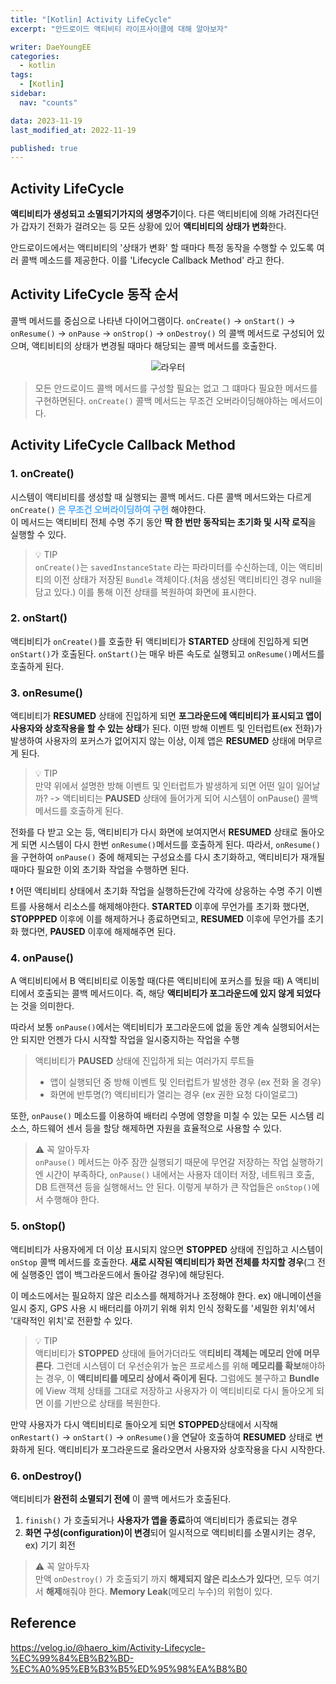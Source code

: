 ```yaml
---
title: "[Kotlin] Activity LifeCycle"
excerpt: "안드로이드 액티비티 라이프사이클에 대해 알아보자"

writer: DaeYoungEE
categories:
  - kotlin
tags:
  - [Kotlin]
sidebar:
  nav: "counts"

data: 2023-11-19
last_modified_at: 2022-11-19

published: true
---
```


## Activity LifeCycle

**액티비티가 생성되고 소멸되기가지의 생명주기**이다. 다른 액티비티에 의해 가려진다던가 갑자기 전화가 걸려오는 등 모든 상황에 있어 **액티비티의 상태가 변화**한다.

안드로이드에서는 액티비티의 '상태가 변화' 할 때마다 특정 동작을 수행할 수 있도록 여러 콜백 메소드를 제공한다. 이를 'Lifecycle Callback Method' 라고 한다.

## Activity LifeCycle 동작 순서

콜백 메서드를 중심으로 나타낸 다이어그램이다.
`onCreate()` -> `onStart()` -> `onResume()` -> `onPause` -> `onStrop()` -> `onDestroy()` 의 콜백 메서드로 구성되어 있으며, 액티비티의 상태가 변경될 때마다 해당되는 콜백 메서드를 호출한다.

<div align="center">
  <img alt="라우터" src="https://github.com/DaeYoungee/DaeYoungee.github.io/assets/121485300/46e353b8-2660-4550-92e0-f94a66f67050">   
</div>

> 모든 안드로이드 콜백 메서드를 구성할 필요는 없고 그 떄마다 필요한 메서드를 구현하면된다. `onCreate()` 콜백 메서드는 무조건 오버라이딩해야하는 메서드이다.

## Activity LifeCycle Callback Method

### 1. onCreate()

시스템이 액티비티를 생성할 때 실행되는 콜백 메서드.
다른 콜백 메서드와는 다르게 `onCreate()` <span style="color:rgb(77,171,254)"> **은 무조건 오버라이딩하여 구현** </span> 해야한다.  
이 메서드는 액티비티 전체 수명 주기 동안 **딱 한 번만 동작되는 초기화 및 시작 로직**을 실행할 수 있다.

> 💡 TIP  
> `onCreate()`는 `savedInstanceState` 라는 파라미터를 수신하는데, 이는 액티비티의 이전 상태가 저장된 `Bundle` 객체이다.(처음 생성된 액티비티인 경우 null을 담고 있다.) 이를 통해 이전 상태를 복원하여 화면에 표시한다.

### 2. onStart()

액티비티가 `onCreate()`를 호출한 뒤 액티비티가 **STARTED** 상태에 진입하게 되면 `onStart()`가 호출된다. `onStart()`는 매우 바른 속도로 실행되고 `onResume()`메서드를 호출하게 된다.

### 3. onResume()

액티비티가 **RESUMED** 상태에 진입하게 되면 **포그라운드에 액티비티가 표시되고 앱이 사용자와 상호작용을 할 수 있는 상태**가 된다. 이떤 방해 이벤트 및 인터럽트(ex 전화)가 발생하여 사용자의 포커스가 없어지지 않는 이상, 이제 앱은 **RESUMED** 상태에 머무르게 된다.

> 💡 TIP  
> 만약 위에서 설명한 방해 이벤트 및 인터럽트가 발생하게 되면 어떤 일이 일어날까? -> 액티비티는 **PAUSED** 상태에 들어가게 되어 시스템이 onPause() 콜백 메서드를 호출하게 된다.

전화를 다 받고 오는 등, 액티비티가 다시 화면에 보여지면서 **RESUMED** 상태로 돌아오게 되면 시스템이 다시 한번 `onResume()`메서드를 호출하게 된다. 따라서, `onResume()`을 구현하여 `onPause()` 중에 해제되는 구성요소를 다시 초기화하고, 액티비티가 재개될 때마다 필요한 이외 초기화 작업을 수행하면 된다.

❗️ 어떤 액티비티 상태에서 초기화 작업을 실행하든간에 각각에 상응하는 수명 주기 이벤트를 사용해서 리소스를 해제해야한다. **STARTED** 이후에 무언가를 초기화 했다면, **STOPPPED** 이후에 이를 해제하거나 종료하면되고, **RESUMED** 이후에 무언가를 초기화 했다면, **PAUSED** 이후에 해제해주면 된다.

### 4. onPause()

A 액티비티에서 B 액티비티로 이동할 때(다른 액티비티에 포커스를 뒀을 때) A 액티비티에서 호출되는 콜백 메서드이다. 즉, 해당 **액티비티가 포그라운드에 있지 않게 되었다**는 것을 의미한다.

따라서 보통 `onPause()`에서는 액티비티가 포그라운드에 없을 동안 계속 실행되어서는 안 되지만 언젠가 다시 시작할 작업을 일시중지하는 작업을 수행

> 액티비티가 **PAUSED** 상태에 진입하게 되는 여러가지 루트들
>
> - 앱이 실행되던 중 방해 이벤트 및 인터럽트가 발생한 경우 (ex 전화 올 경우)
> - 화면에 반투명(?) 액티비티가 열리는 경우 (ex 권한 요청 다이얼로그)

또한, `onPause()` 메소드를 이용하여 배터리 수명에 영향을 미칠 수 있는 모든 시스템 리소스, 하드웨어 센서 등을 할당 해제하면 자원을 효율적으로 사용할 수 있다.

> ⚠️ 꼭 알아두자  
> `onPause()` 메서드는 아주 잠깐 실행되기 때문에 무언갈 저장하는 작업 실행하기엔 시간이 부족하다, `onPause()` 내에서는 사용자 데이터 저장, 네트워크 호출, DB 트랜잭션 등을 실행해서느 안 된다. 이렇게 부하가 큰 작업들은 `onStop()`에서 수행해야 한다.

### 5. onStop()

액티비티가 사용자에게 더 이상 표시되지 않으면 **STOPPED** 상태에 진입하고 시스템이 `onStop` 콜백 메서드를 호출한다. **새로 시작된 액티비티가 화면 전체를 차지할 경우**(그 전에 실행중인 앱이 백그라운드에서 돌아갈 경우)에 해당된다.

이 메소드에서는 필요하지 않은 리소스를 해제하거나 조정해야 한다. ex) 애니메이션을 일시 중지, GPS 사용 시 배터리를 아끼기 위해 위치 인식 정확도를 '세밀한 위치'에서 '대략적인 위치'로 전환할 수 있다.

> 💡 TIP  
> 액티비티가 **STOPPED** 상태에 들어가더라도 액**티비티 객체는 메모리 안에 머무른다**. 그런데 시스템이 더 우선순위가 높은 프로세스를 위해 **메모리를 확보**해야하는 경우, 이 **액티비티를 메모리 상에서 죽이게 된다.** 그럼에도 불구하고 **Bundle**에 View 객체 상태를 그대로 저장하고 사용자가 이 액티비티로 다시 돌아오게 되면 이를 기반으로 상태를 복원한다.

만약 사용자가 다시 액티비티로 돌아오게 되면 **STOPPED**상태에서 시작해 `onRestart()` -> `onStart()` -> `onResume()`을 연달아 호출하여 **RESUMED** 상태로 변화하게 된다. 액티비티가 포그라운드로 올라오면서 사용자와 상호작용을 다시 시작한다.

### 6. onDestroy()

액티비티가 **완전히 소멸되기 전에** 이 콜백 메서드가 호출된다.

1. `finish()` 가 호출되거나 **사용자가 앱을 종료**하여 액티비티가 종료되는 경우
2. **화면 구성(configuration)이 변경**되어 일시적으로 액티비티를 소멸시키는 경우, ex) 기기 회전

> ⚠️ 꼭 알아두자  
> 만액 `onDestroy()` 가 호출되기 까지 **해제되지 않은 리소스가 있다**면, 모두 여기서 **해제**해줘야 한다. **Memory Leak**(메모리 누수)의 위험이 있다.

## Reference

https://velog.io/@haero_kim/Activity-Lifecycle-%EC%99%84%EB%B2%BD-%EC%A0%95%EB%B3%B5%ED%95%98%EA%B8%B0
